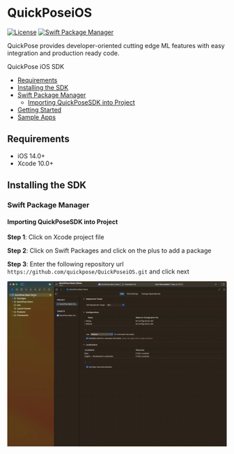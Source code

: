 # QuickPoseiOS

[![License](https://img.shields.io/github/license/quickpose/QuickPoseiOS)](https://raw.githubusercontent.com/quickpose/QuickPoseiOS/main/LICENSE) 
[![Swift Package Manager](https://img.shields.io/badge/Swift%20Package%20Manager-compatible-brightgreen.svg)](https://github.com/apple/swift-package-manager)

QuickPose provides developer-oriented cutting edge ML features with easy integration and production ready code.

QuickPose iOS SDK
- [Requirements](#requirements)
- [Installing the SDK](#installing-the-sdk)
- [Swift Package Manager](#swift-package-manager)
  - [Importing QuickPoseSDK into Project](#importing-quickposesdk-into-project)
- [Getting Started](#getting-started)
- [Sample Apps](#sample-apps)


<!-- END doctoc generated TOC please keep comment here to allow auto update -->



Requirements
------------------

- iOS 14.0+ 
- Xcode 10.0+

Installing the SDK
------------------

### Swift Package Manager

#### Importing QuickPoseSDK into Project

__Step 1__: Click on Xcode project file

__Step 2__: Click on Swift Packages and click on the plus to add a package

__Step 3__: Enter the following repository url `https://github.com/quickpose/QuickPoseiOS.git` and click next

![Import Package](docs/img/QuickPoseSDKSetup.gif)


